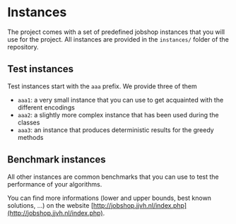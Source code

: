 # Instances

The project comes with a set of predefined jobshop instances that you will use for the project.
All instances are provided in the `instances/` folder of the repository.


## Test instances


Test instances start with the `aaa` prefix. 
We provide three of them

 - `aaa1`: a very small instance that you can use to get acquainted with the different encodings
 - `aaa2`: a slightly more complex instance that has been used during the classes
 - `aaa3`: an instance that produces deterministic results for the greedy methods


## Benchmark instances

All other instances are common benchmarks that you can use to test the performance of your algorithms.

You can find more informations (lower and upper bounds, best known solutions, ...) on the website [http://jobshop.jjvh.nl/index.php](http://jobshop.jjvh.nl/index.php).

